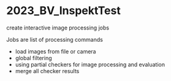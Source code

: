 # 2023_BV_InspektTest
create interactive image processing jobs

Jobs are list of processing commands
- load images from file or camera
- global filtering
- using partial checkers for image processing and evaluation
- merge all checker results
  

